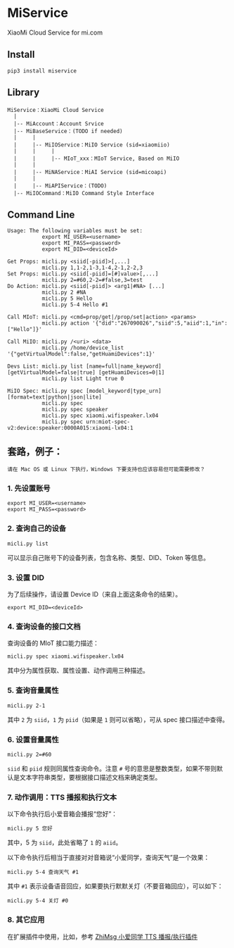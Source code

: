# MiService
XiaoMi Cloud Service for mi.com

## Install
```
pip3 install miservice
```

## Library
```
MiService：XiaoMi Cloud Service
  |
  |-- MiAccount：Account Srvice
  |-- MiBaseService：(TODO if needed)
  |     |
  |     |-- MiIOService：MiIO Service (sid=xiaomiio)
  |     |     |
  |     |     |-- MIoT_xxx：MIoT Service, Based on MiIO
  |     |
  |     |-- MiNAService：MiAI Service (sid=micoapi)
  |     |
  |     |-- MiAPIService：(TODO)
  |-- MiIOCommand：MiIO Command Style Interface
```

## Command Line
```
Usage: The following variables must be set:
           export MI_USER=<username>
           export MI_PASS=<password>
           export MI_DID=<deviceId>

Get Props: micli.py <siid[-piid]>[,...]
           micli.py 1,1-2,1-3,1-4,2-1,2-2,3
Set Props: micli.py <siid[-piid]=[#]value>[,...]
           micli.py 2=#60,2-2=#false,3=test
Do Action: micli.py <siid[-piid]> <arg1|#NA> [...] 
           micli.py 2 #NA
           micli.py 5 Hello
           micli.py 5-4 Hello #1

Call MIoT: micli.py <cmd=prop/get|/prop/set|action> <params>
           micli.py action '{"did":"267090026","siid":5,"aiid":1,"in":["Hello"]}'

Call MiIO: micli.py /<uri> <data>
           micli.py /home/device_list '{"getVirtualModel":false,"getHuamiDevices":1}'

Devs List: micli.py list [name=full|name_keyword] [getVirtualModel=false|true] [getHuamiDevices=0|1]
           micli.py list Light true 0

MiIO Spec: micli.py spec [model_keyword|type_urn] [format=text|python|json|lite]
           micli.py spec
           micli.py spec speaker
           micli.py spec xiaomi.wifispeaker.lx04
           micli.py spec urn:miot-spec-v2:device:speaker:0000A015:xiaomi-lx04:1
```

## 套路，例子：

`请在 Mac OS 或 Linux 下执行，Windows 下要支持也应该容易但可能需要修改？`

### 1. 先设置账号

```
export MI_USER=<username>
export MI_PASS=<password>
```

### 2. 查询自己的设备

```
micli.py list
```
可以显示自己账号下的设备列表，包含名称、类型、DID、Token 等信息。

### 3. 设置 DID

为了后续操作，请设置 Device ID（来自上面这条命令的结果）。

```
export MI_DID=<deviceId>
```

### 4. 查询设备的接口文档

查询设备的 MIoT 接口能力描述：
```
micli.py spec xiaomi.wifispeaker.lx04
```
其中分为属性获取、属性设置、动作调用三种描述。

### 5. 查询音量属性

```
micli.py 2-1
```
其中 `2` 为 `siid`，`1` 为 `piid`（如果是 `1` 则可以省略），可从 spec 接口描述中查得。

### 6. 设置音量属性

```
micli.py 2=#60
```
`siid` 和 `piid` 规则同属性查询命令。注意 `#` 号的意思是整数类型，如果不带则默认是文本字符串类型，要根据接口描述文档来确定类型。

### 7. 动作调用：TTS 播报和执行文本

以下命令执行后小爱音箱会播报“您好”：
```
micli.py 5 您好
```
其中，5 为 `siid`，此处省略了 `1` 的 `aiid`。

以下命令执行后相当于直接对对音箱说“小爱同学，查询天气”是一个效果：
```
micli.py 5-4 查询天气 #1
```

其中 `#1` 表示设备语音回应，如果要执行默默关灯（不要音箱回应），可以如下：
```
micli.py 5-4 关灯 #0
```

### 8. 其它应用

在扩展插件中使用，比如，参考 [ZhiMsg 小爱同学 TTS 播报/执行插件](https://github.com/Yonsm/ZhiMsg)
